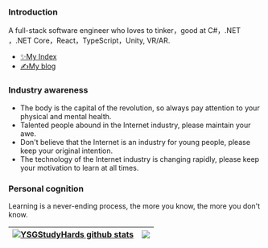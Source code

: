 ### Introduction

  A full-stack software engineer who loves to tinker，good at C#，.NET ，.NET Core，React，TypeScript，Unity, VR/AR.

- [✨My Index](https://green-field-07970c200.3.azurestaticapps.net/)
- [✍️My blog](https://linyu.art/)

### Industry awareness

- The body is the capital of the revolution, so always pay attention to your physical and mental health.
- Talented people abound in the Internet industry, please maintain your awe.
- Don't believe that the Internet is an industry for young people, please keep your original intention.
- The technology of the Internet industry is changing rapidly, please keep your motivation to learn at all times.

### Personal cognition

Learning is a never-ending process, the more you know, the more you don't know.

| <a href="https://github.com/YSGStudyHards"><img align="center" src="https://github-readme-stats.vercel.app/api?username=lywedo&show_icons=true&include_all_commits=true&theme=buefy&hide_border=true&locale=en" alt="YSGStudyHards github stats" /></a> | <a href="https://github.com/lywedo"><img align="center" src="https://github-readme-stats.vercel.app/api/top-langs/?username=lywedo&layout=compact&theme=buefy&hide_border=true&locale=en" /></a> |
| -------------------------------------------------------------------------------------------------------------------------------------------------------------------------------------------------------------------------------------------------------------- | -------------------------------------------------------------------------------------------------------------------------------------------------------------------------------------------------------------- |
